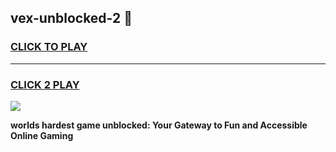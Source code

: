 
## vex-unblocked-2 👋
<h3>
<a href="https://premium.freeplayer.one?title=vex-unblocked-2&ref=14F">CLICK TO PLAY</a></h3>
<hr>

<h3>
<a href="https://premium.freeplayer.one?title=vex-unblocked-2&ref=14F">CLICK 2 PLAY</a>
  
</h3>

<a href="https://premium.freeplayer.one?title=vex-unblocked-2&ref=12F/"><img src="https://clearcache.store/games.png"></a>


**worlds hardest game unblocked: Your Gateway to Fun and Accessible Online Gaming**
